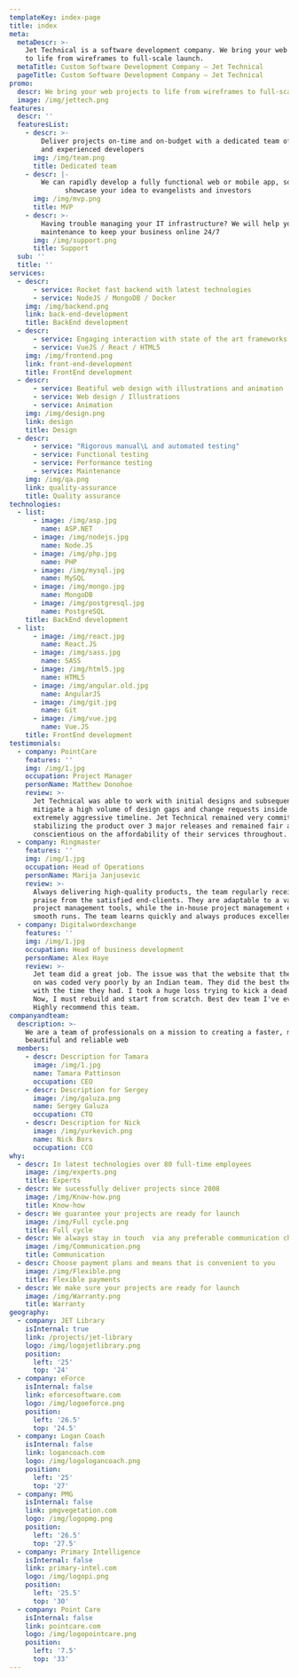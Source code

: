 ```yaml
---
templateKey: index-page
title: index
meta:
  metaDescr: >-
    Jet Technical is a software development company. We bring your web projects
    to life from wireframes to full-scale launch.
  metaTitle: Custom Software Development Company — Jet Technical
  pageTitle: Custom Software Development Company — Jet Technical
promo:
  descr: We bring your web projects to life from wireframes to full-scale launch
  image: /img/jettech.png
features:
  descr: ''
  featuresList:
    - descr: >-
        Deliver projects on-time and on-budget with a dedicated team of skilled
        and experienced developers
      img: /img/team.png
      title: Dedicated team
    - descr: |-
        We can rapidly develop a fully functional web or mobile app, so you can
              showcase your idea to evangelists and investors
      img: /img/mvp.png
      title: MVP
    - descr: >-
        Having trouble managing your IT infrastructure? We will help you with
        maintenance to keep your business online 24/7
      img: /img/support.png
      title: Support
  sub: ''
  title: ''
services:
  - descr:
      - service: Rocket fast backend with latest technologies
      - service: NodeJS / MongoDB / Docker
    img: /img/backend.png
    link: back-end-development
    title: BackEnd development
  - descr:
      - service: Engaging interaction with state of the art frameworks
      - service: VueJS / React / HTML5
    img: /img/frontend.png
    link: front-end-development
    title: FrontEnd development
  - descr:
      - service: Beatiful web design with illustrations and animation
      - service: Web design / Illustrations
      - service: Animation
    img: /img/design.png
    link: design
    title: Design
  - descr:
      - service: "Rigorous manual\L and automated testing"
      - service: Functional testing
      - service: Performance testing
      - service: Maintenance
    img: /img/qa.png
    link: quality-assurance
    title: Quality assurance
technologies:
  - list:
      - image: /img/asp.jpg
        name: ASP.NET
      - image: /img/nodejs.jpg
        name: Node.JS
      - image: /img/php.jpg
        name: PHP
      - image: /img/mysql.jpg
        name: MySQL
      - image: /img/mongo.jpg
        name: MongoDB
      - image: /img/postgresql.jpg
        name: PostgreSQL
    title: BackEnd development
  - list:
      - image: /img/react.jpg
        name: React.JS
      - image: /img/sass.jpg
        name: SASS
      - image: /img/html5.jpg
        name: HTML5
      - image: /img/angular.old.jpg
        name: AngularJS
      - image: /img/git.jpg
        name: Git
      - image: /img/vue.jpg
        name: Vue.JS
    title: FrontEnd development
testimonials:
  - company: PointCare
    features: ''
    img: /img/1.jpg
    occupation: Project Manager
    personName: Matthew Donohoe
    review: >-
      Jet Technical was able to work with initial designs and subsequently
      mitigate a high volume of design gaps and change requests inside of an
      extremely aggressive timeline. Jet Technical remained very committed to
      stabilizing the product over 3 major releases and remained fair and
      conscientious on the affordability of their services throughout.
  - company: Ringmaster
    features: ''
    img: /img/1.jpg
    occupation: Head of Operations
    personName: Marija Janjusevic
    review: >-
      Always delivering high-quality products, the team regularly receives wide
      praise from the satisfied end-clients. They are adaptable to a variety of
      project management tools, while the in-house project management ensures
      smooth runs. The team learns quickly and always produces excellent code.
  - company: Digitalwordexchange
    features: ''
    img: /img/1.jpg
    occupation: Head of business development
    personName: Alex Haye
    review: >-
      Jet team did a great job. The issue was that the website that they worked
      on was coded very poorly by an Indian team. They did the best the could
      with the time they had. I took a huge loss trying to kick a dead horse.
      Now, I must rebuild and start from scratch. Best dev team I've ever met!
      Highly recommend this team.
companyandteam:
  description: >-
    We are a team of professionals on a mission to creating a faster, more
    beautiful and reliable web
  members:
    - descr: Description for Tamara
      image: /img/1.jpg
      name: Tamara Pattinson
      occupation: CEO
    - descr: Description for Sergey
      image: /img/galuza.png
      name: Sergey Galuza
      occupation: CTO
    - descr: Description for Nick
      image: /img/yurkevich.png
      name: Nick Bors
      occupation: CCO
why:
  - descr: In latest technologies over 80 full-time employees
    image: /img/experts.png
    title: Experts
  - descr: We sucessfully deliver projects since 2008
    image: /img/Know-how.png
    title: Know-how
  - descr: We guarantee your projects are ready for launch
    image: /img/Full cycle.png
    title: Full cycle
  - descr: We always stay in touch  via any preferable communication channel
    image: /img/Communication.png
    title: Communication
  - descr: Choose payment plans and means that is convenient to you
    image: /img/Flexible.png
    title: Flexible payments
  - descr: We make sure your projects are ready for launch
    image: /img/Warranty.png
    title: Warranty
geography:
  - company: JET Library
    isInternal: true
    link: /projects/jet-library
    logo: /img/logojetlibrary.png
    position:
      left: '25'
      top: '24'
  - company: eForce
    isInternal: false
    link: eforcesoftware.com
    logo: /img/logoeforce.png
    position:
      left: '26.5'
      top: '24.5'
  - company: Logan Coach
    isInternal: false
    link: logancoach.com
    logo: /img/logologancoach.png
    position:
      left: '25'
      top: '27'
  - company: PMG
    isInternal: false
    link: pmgvegetation.com
    logo: /img/logopmg.png
    position:
      left: '26.5'
      top: '27.5'
  - company: Primary Intelligence
    isInternal: false
    link: primary-intel.com
    logo: /img/logopi.png
    position:
      left: '25.5'
      top: '30'
  - company: Point Care
    isInternal: false
    link: pointcare.com
    logo: /img/logopointcare.png
    position:
      left: '7.5'
      top: '33'
---
```


